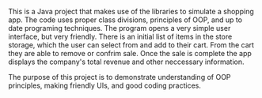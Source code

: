 This is a Java project that makes use of the libraries to simulate a shopping app. The code uses proper class divisions, principles of OOP, and up to date programing techniques.
The program opens a very simple user interface, but very friendly. There is an initial list of items in the store storage, which the user can select from and add to their cart. 
From the cart they are able to remove or confrim sale. Once the sale is complete the app displays the company's total revenue and other neccessary information.

The purpose of this project is to demonstrate understanding of OOP principles, making friendly UIs, and good coding practices. 
